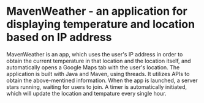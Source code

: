 # MavenWeather - an application for displaying temperature and location based on IP address
MavenWeather is an app, which uses the user's IP address in order to obtain the current temperature in that location and the location itself, and automatically
opens a Google Maps tab with the user's location. The application is built with Java and Maven, using threads. It utilizes APIs to obtain the above-mentined information.
When the app is launched, a server stars running, waiting for users to join. A timer is automatically initiated, which will update the location and tempature every single hour.
